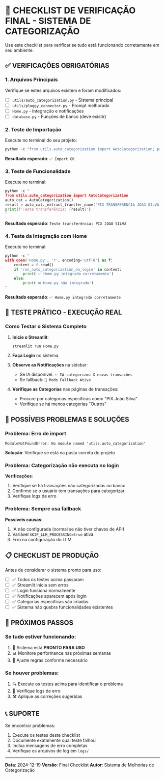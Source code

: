 🔧 CHECKLIST DE VERIFICAÇÃO FINAL - SISTEMA DE CATEGORIZAÇÃO
============================================================

Use este checklist para verificar se tudo está funcionando corretamente em seu ambiente.

## ✅ VERIFICAÇÕES OBRIGATÓRIAS

### 1. **Arquivos Principais** 
Verifique se estes arquivos existem e foram modificados:

- [ ] `utils/auto_categorization.py` - Sistema principal
- [ ] `utils/pluggy_connector.py` - Prompt melhorado  
- [ ] `Home.py` - Integração e notificações
- [ ] `database.py` - Funções de banco (deve existir)

### 2. **Teste de Importação**
Execute no terminal do seu projeto:

```python
python -c "from utils.auto_categorization import AutoCategorization; print('✅ Import OK')"
```

**Resultado esperado**: `✅ Import OK`

### 3. **Teste de Funcionalidade**
Execute no terminal:

```python
python -c "
from utils.auto_categorization import AutoCategorization
auto_cat = AutoCategorization()
result = auto_cat._extract_transfer_name('PIX TRANSFERENCIA JOAO SILVA', 'PIX')
print(f'Teste transferência: {result}')
"
```

**Resultado esperado**: `Teste transferência: PIX JOAO SILVA`

### 4. **Teste da Integração com Home**
Execute no terminal:

```python
python -c "
with open('Home.py', 'r', encoding='utf-8') as f:
    content = f.read()
    if 'run_auto_categorization_on_login' in content:
        print('✅ Home.py integrado corretamente')
    else:
        print('❌ Home.py não integrado')
"
```

**Resultado esperado**: `✅ Home.py integrado corretamente`

## 🎯 TESTE PRÁTICO - EXECUÇÃO REAL

### **Como Testar o Sistema Completo**

1. **Inicie o Streamlit**:
   ```bash
   streamlit run Home.py
   ```

2. **Faça Login** no sistema

3. **Observe as Notificações** na sidebar:
   - Se IA disponível: `✨ IA categorizou X novas transações`
   - Se fallback: `🔧 Modo Fallback Ativo`

4. **Verifique as Categorias** nas páginas de transações:
   - Procure por categorias específicas como "PIX João Silva"
   - Verifique se há menos categorias "Outros"

## 🚨 POSSÍVEIS PROBLEMAS E SOLUÇÕES

### **Problema**: Erro de import
```
ModuleNotFoundError: No module named 'utils.auto_categorization'
```
**Solução**: Verifique se está na pasta correta do projeto

### **Problema**: Categorização não executa no login
**Verificações**:
1. Verifique se há transações não categorizadas no banco
2. Confirme se o usuário tem transações para categorizar
3. Verifique logs de erro

### **Problema**: Sempre usa fallback
**Possíveis causas**:
1. IA não configurada (normal se não tiver chaves de API)
2. Variável `SKIP_LLM_PROCESSING=true` ativa
3. Erro na configuração do LLM

## 📋 CHECKLIST DE PRODUÇÃO

Antes de considerar o sistema pronto para uso:

- [ ] ✅ Todos os testes acima passaram
- [ ] ✅ Streamlit inicia sem erros
- [ ] ✅ Login funciona normalmente  
- [ ] ✅ Notificações aparecem após login
- [ ] ✅ Categorias específicas são criadas
- [ ] ✅ Sistema não quebra funcionalidades existentes

## 🎉 PRÓXIMOS PASSOS

### **Se tudo estiver funcionando**:
1. 🎯 Sistema está **PRONTO PARA USO**
2. 📊 Monitore performance nas próximas semanas
3. 🔧 Ajuste regras conforme necessário

### **Se houver problemas**:
1. 🔍 Execute os testes acima para identificar o problema
2. 📝 Verifique logs de erro
3. 🛠️ Aplique as correções sugeridas

## 📞 SUPORTE

Se encontrar problemas:
1. Execute os testes deste checklist
2. Documente exatamente qual teste falhou
3. Inclua mensagens de erro completas
4. Verifique os arquivos de log em `logs/`

---
**Data**: 2024-12-19
**Versão**: Final Checklist
**Autor**: Sistema de Melhorias de Categorização
